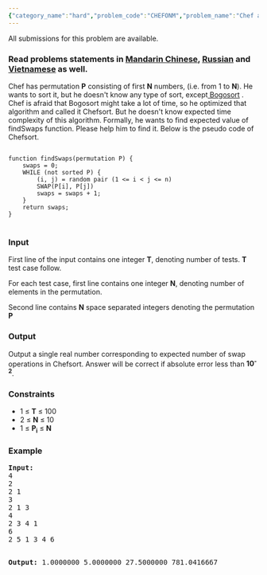 ```yaml
---
{"category_name":"hard","problem_code":"CHEFONM","problem_name":"Chef and Sort","languages_supported":{"0":"ADA","1":"ASM","2":"BASH","3":"BF","4":"C","5":"C99 strict","6":"CAML","7":"CLOJ","8":"CLPS","9":"CPP 4.3.2","10":"CPP 4.9.2","11":"CPP14","12":"CS2","13":"D","14":"ERL","15":"FORT","16":"FS","17":"GO","18":"HASK","19":"ICK","20":"ICON","21":"JAVA","22":"JS","23":"LISP clisp","24":"LISP sbcl","25":"LUA","26":"NEM","27":"NICE","28":"NODEJS","29":"PAS fpc","30":"PAS gpc","31":"PERL","32":"PERL6","33":"PHP","34":"PIKE","35":"PRLG","36":"PYPY","37":"PYTH","38":"PYTH 3.4","39":"RUBY","40":"SCALA","41":"SCM chicken","42":"SCM guile","43":"SCM qobi","44":"ST","45":"TCL","46":"TEXT","47":"WSPC"},"max_timelimit":1,"source_sizelimit":50000,"problem_author":"mgch","problem_tester":"karanaggarwal","date_added":"10-07-2016","tags":{"0":"cook72","1":"expected","2":"gauss","3":"hard","4":"mgch","5":"permutation","6":"probability"},"editorial_url":"http://discuss.codechef.com/problems/CHEFONM","time":{"view_start_date":1469385000,"submit_start_date":1469385000,"visible_start_date":1469385000,"end_date":1735669800},"layout":"problem"}
---
```

<span class="solution-visible-txt">All submissions for this problem are available.</span><h3> Read problems statements in <a target="_blank" href="http://www.codechef.com/download/translated/COOK72/mandarin/CHEFONM.pdf">Mandarin Chinese</a>, <a target="_blank" href="http://www.codechef.com/download/translated/COOK72/russian/CHEFONM.pdf">Russian</a> and <a target="_blank" href="http://www.codechef.com/download/translated/COOK72/vietnamese/CHEFONM.pdf">Vietnamese</a> as well.</h3>
<p>Chef has permutation <b>P</b> consisting of first <b>N</b> numbers, (i.e. from 1 to <b>N</b>). He wants to sort it, but he doesn't know any type of sort, except<a href="https://en.wikipedia.org/wiki/Bogosort"> Bogosort</a> . Chef is afraid that Bogosort might take a lot of time, so he optimized that algorithm and called it Chefsort. But he doesn't know expected time complexity of this algorithm. Formally, he wants to find expected value of findSwaps function. Please help him to find it. Below is the pseudo code of Chefsort.
</p>
<pre>
<code>
function findSwaps(permutation P) {
	swaps = 0;
	WHILE (not sorted P) {
		(i, j) = random pair (1 &lt;= i &lt; j &lt;= n)
		SWAP(P[i], P[j])
		swaps = swaps + 1;
	}
	return swaps;
}
</code>
</pre><h3>Input</h3>
<p>First line of the input contains one integer <b>T</b>, denoting number of tests. <b>T</b> test case follow. </p>
<p>For each test case, first line contains one integer <b>N</b>, denoting number of elements in the permutation.</p>
<p>Second line contains <b>N</b> space separated integers denoting the permutation <b>P</b></p>
<h3>Output</h3>
<p>Output a single real number corresponding to expected number of swap operations in Chefsort. Answer will be correct if absolute error less than <b>10<sup>-2</sup></b>.</p>
<h3>Constraints</h3>
<ul>
<li>1 ≤ <b>T</b> ≤ 100</li>
<li>2 ≤ <b>N</b> ≤ 10</li>
<li>1 ≤ <b>P<sub>i</sub></b> ≤ <b>N</b> </li>
</ul>
<h3>Example</h3>
<pre><b>Input:</b>
4
2
2 1
3
2 1 3
4
2 3 4 1
6
2 5 1 3 4 6

<b>Output:</b>
1.0000000
5.0000000
27.5000000
781.0416667
</pre>